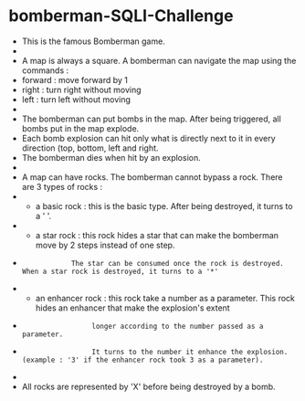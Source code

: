 # bomberman-SQLI-Challenge
 * This is the famous Bomberman game.
 * 
 * A map is always a square. A bomberman can navigate the map using the commands :
 * forward : move forward by 1
 * right : turn right without moving
 * left : turn left without moving
 * 
 * The bomberman can put bombs in the map. After being triggered, all bombs put in the map explode.
 * Each bomb explosion can hit only what is directly next to it in every direction (top, bottom, left and right.
 * The bomberman dies when hit by an explosion.
 * 
 * A map can have rocks. The bomberman cannot bypass a rock. There are 3 types of rocks : 
 * - a basic rock : this is the basic type. After being destroyed, it turns to a ' '.
 * - a star rock : this rock hides a star that can make the bomberman move by 2 steps instead of one step. 
 * 				   The star can be consumed once the rock is destroyed. When a star rock is destroyed, it turns to a '*'
 * - an enhancer rock : this rock take a number as a parameter. This rock hides an enhancer that make the explosion's extent
 * 						longer according to the number passed as a parameter. 
 * 						It turns to the number it enhance the explosion. (example : '3' if the enhancer rock took 3 as a parameter).
 * 
 * All rocks are represented by 'X' before being destroyed by a bomb.
